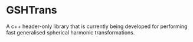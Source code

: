 # GSHTrans

A c++ header-only library that is currently being developed for performing fast generalised spherical harmonic transformations. 
